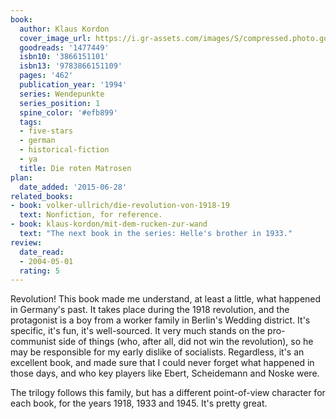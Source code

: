 ```yaml
---
book:
  author: Klaus Kordon
  cover_image_url: https://i.gr-assets.com/images/S/compressed.photo.goodreads.com/books/1184013208l/1477449.jpg
  goodreads: '1477449'
  isbn10: '3866151101'
  isbn13: '9783866151109'
  pages: '462'
  publication_year: '1994'
  series: Wendepunkte
  series_position: 1
  spine_color: '#efb899'
  tags:
  - five-stars
  - german
  - historical-fiction
  - ya
  title: Die roten Matrosen
plan:
  date_added: '2015-06-28'
related_books:
- book: volker-ullrich/die-revolution-von-1918-19
  text: Nonfiction, for reference.
- book: klaus-kordon/mit-dem-rucken-zur-wand
  text: "The next book in the series: Helle's brother in 1933."
review:
  date_read:
  - 2004-05-01
  rating: 5
---
```

Revolution! This book made me understand, at least a little, what happened in Germany's past. It takes place during the
1918 revolution, and the protagonist is a boy from a worker family in Berlin's Wedding district. It's specific, it's
fun, it's well-sourced. It very much stands on the pro-communist side of things (who, after all, did not win the
revolution), so he may be responsible for my early dislike of socialists. Regardless, it's an excellent book, and made
sure that I could never forget what happened in those days, and who key players like Ebert, Scheidemann and Noske were.

The trilogy follows this family, but has a different point-of-view character for each book, for the years 1918, 1933 and
1945. It's pretty great.

